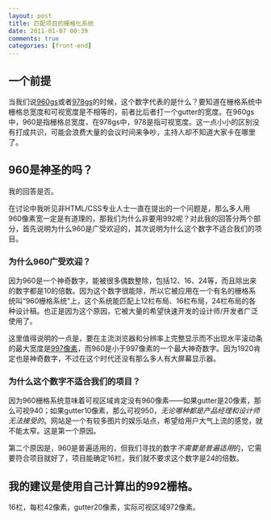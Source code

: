 ```yaml
---
layout: post
title: 匹配项目的栅格化系统
date: 2011-01-07 00:39
comments: true
categories: [front-end]
---
```

<h2>一个前提</h2>
当我们说<a href="http://960.gs">960gs</a>或者<a href="http://www.webdesignerwall.com/trends/960-grid-system-is-getting-old/">978gs</a>的时候，这个数字代表的是什么？要知道在栅格系统中栅格总宽度和可视宽度是不相等的，前者比后者打一个gutter的宽度。在960gs中，960是指栅格总宽度，在978gs中，978是指可视宽度。这一点小小的区别没有打成共识，可能会浪费大量的会议时间来争吵，主持人却不知道大家卡在哪里了。
<h2>960是神圣的吗？</h2>
我的回答是否。

在讨论中我听见非HTML/CSS专业人士一直在提出的一个问题是，那么多人用960像素宽一定是有道理的，那我们为什么非要用992呢？对此我的回答分两个部分，首先说明为什么960是广受欢迎的，其次说明为什么这个数字不适合我们的项目。
<h3>为什么960广受欢迎？</h3>
因为960是一个神奇数字，能被很多偶数整除，包括12、16、24等，而且除出来的数字都是10的倍数。因为这个数字很能除，所以它被应用在一个有名的栅格系统叫“960栅格系统”上，这个系统能匹配上12栏布局、16栏布局，24栏布局的各种设计稿。也正是因为这个原因，它被大量的希望快速开发的设计师/开发者广泛使用了。

这里值得说明的一点是，要在主流浏览器和分辨率上完整显示而不出现水平滚动条的最大宽度是<a href="http://yuguo.us/997/">997像素</a>，而960是小于997像素的一个最大神奇数字。因为1920肯定也是神奇数字，不过在这个时代还没有那么多人有大屏幕显示器。
<h3>为什么这个数字不适合我们的项目？</h3>
因为960栅格系统意味着可视区域肯定没有960像素——如果gutter是20像素，那么可视940；如果gutter10像素，那么可视950，<em>无论哪种都是产品经理和设计师无法接受的</em>。网站是一个有较多图片的娱乐站点，希望给用户大气上流的感觉，就不能太窄。这是第一个原因。

第二个原因是，960是普遍适用的，但我们寻找的数字<em>不需要是普遍适用</em>的，它需要符合项目就好了，项目能确定16栏，我们就不要求这个数字是24的倍数。
<h2>我的建议是使用自己计算出的992栅格。</h2>
16栏，每栏42像素，gutter20像素，实际可视区域972像素。

